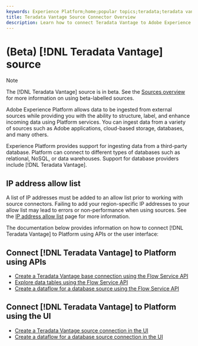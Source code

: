 ```yaml
---
keywords: Experience Platform;home;popular topics;teradata;teradata vantage
title: Teradata Vantage Source Connector Overview
description: Learn how to connect Teradata Vantage to Adobe Experience Platform using APIs or the user interface.
---
```

# (Beta) [!DNL Teradata Vantage] source

>[!NOTE]
>
>The [!DNL Teradata Vantage] source is in beta. See the [Sources overview](../../home.md#terms-and-conditions) for more information on using beta-labelled sources.

Adobe Experience Platform allows data to be ingested from external sources while providing you with the ability to structure, label, and enhance incoming data using Platform services. You can ingest data from a variety of sources such as Adobe applications, cloud-based storage, databases, and many others.

Experience Platform provides support for ingesting data from a third-party database. Platform can connect to different types of databases such as relational, NoSQL, or data warehouses. Support for database providers include [!DNL Teradata Vantage].

## IP address allow list

A list of IP addresses must be added to an allow list prior to working with source connectors. Failing to add your region-specific IP addresses to your allow list may lead to errors or non-performance when using sources. See the [IP address allow list](../../ip-address-allow-list.md) page for more information.

The documentation below provides information on how to connect [!DNL Teradata Vantage] to Platform using APIs or the user interface:

## Connect [!DNL Teradata Vantage] to Platform using APIs

- [Create a Teradata Vantage base connection using the Flow Service API](../../tutorials/api/create/databases/teradata-vantage.md)
- [Explore data tables using the Flow Service API](../../tutorials/api/explore/tabular.md)
- [Create a dataflow for a database source using the Flow Service API](../../tutorials/api/collect/database-nosql.md)

## Connect [!DNL Teradata Vantage] to Platform using the UI

- [Create a Teradata Vantage source connection in the UI](../../tutorials/ui/create/databases/teradata-vantage.md)
- [Create a dataflow for a database source connection in the UI](../../tutorials/ui/dataflow/databases.md)
